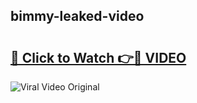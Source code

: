 ## bimmy-leaked-video 

# <h2><a href="http://freeplayer.one?title=bimmy-leaked-video&ref=21J">🔗 Click to Watch 👉🔴 VIDEO</a></h2>

<a href="http://freeplayer.one?title=bimmy-leaked-video&ref=21J" rel="nofollow" data-target="animated-image.originalLink"><img src="https://i.ibb.co.com/xMMVF88/686577567.gif" alt="Viral Video Original" style="max-width: 100%; display: inline-block;" data-target="animated-image.originalImage"></a>

